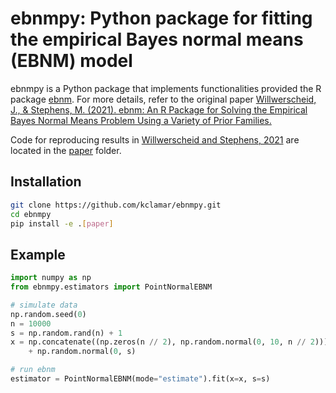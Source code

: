 # ebnmpy: Python package for fitting the empirical Bayes normal means (EBNM) model
ebnmpy is a Python package that implements functionalities provided the R package [ebnm](https://github.com/stephenslab/ebnm).
For more details, refer to the original paper [Willwerscheid, J., & Stephens, M. (2021). ebnm: An R Package for Solving the Empirical Bayes Normal Means Problem Using a Variety of Prior Families.](https://arxiv.org/abs/2110.00152)

Code for reproducing results in [Willwerscheid and Stephens, 2021](https://arxiv.org/abs/2110.00152) are located in the [paper](https://github.com/kclamar/ebnmpy/tree/master/paper) folder.

## Installation

```bash
git clone https://github.com/kclamar/ebnmpy.git
cd ebnmpy
pip install -e .[paper]
```

## Example
```python
import numpy as np
from ebnmpy.estimators import PointNormalEBNM

# simulate data
np.random.seed(0)
n = 10000
s = np.random.rand(n) + 1
x = np.concatenate((np.zeros(n // 2), np.random.normal(0, 10, n // 2)))\
    + np.random.normal(0, s)

# run ebnm
estimator = PointNormalEBNM(mode="estimate").fit(x=x, s=s)
```
